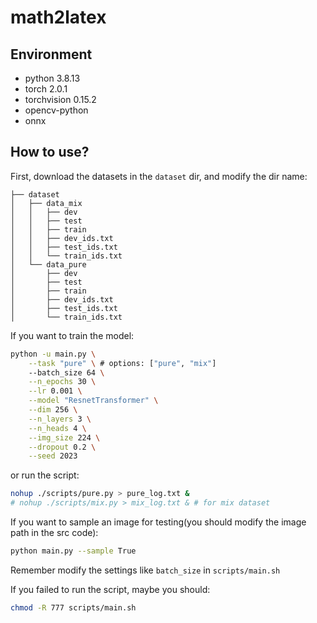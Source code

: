 # math2latex

## Environment

- python 3.8.13
- torch 2.0.1
- torchvision 0.15.2
- opencv-python
- onnx

## How to use?

First, download the datasets in the `dataset` dir, and modify the dir name:

```
├── dataset
│   ├── data_mix
│   │   ├── dev
│   │   ├── test
│   │   ├── train
│   │   ├── dev_ids.txt
│   │   ├── test_ids.txt
│   │   └── train_ids.txt
│   └── data_pure
│       ├── dev
│       ├── test
│       ├── train
│       ├── dev_ids.txt
│       ├── test_ids.txt
│       └── train_ids.txt
```
 

If you want to train the model:

```sh
python -u main.py \
    --task "pure" \ # options: ["pure", "mix"]
    --batch_size 64 \
    --n_epochs 30 \
    --lr 0.001 \
    --model "ResnetTransformer" \
    --dim 256 \
    --n_layers 3 \
    --n_heads 4 \
    --img_size 224 \
    --dropout 0.2 \
    --seed 2023 
```

or run the script:

```sh
nohup ./scripts/pure.py > pure_log.txt &
# nohup ./scripts/mix.py > mix_log.txt & # for mix dataset
```

If you want to sample an image for testing(you should modify the image path in the src code):

```sh
python main.py --sample True
```

Remember modify the settings like `batch_size` in `scripts/main.sh`

If you failed to run the script, maybe you should:

```sh
chmod -R 777 scripts/main.sh
```
